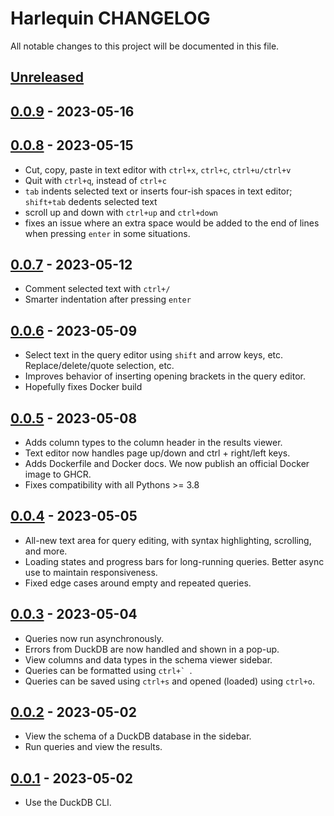 # Harlequin CHANGELOG

All notable changes to this project will be documented in this file.

## [Unreleased]

## [0.0.9] - 2023-05-16

## [0.0.8] - 2023-05-15

-   Cut, copy, paste in text editor with `ctrl+x`, `ctrl+c`, `ctrl+u/ctrl+v`
-   Quit with `ctrl+q`, instead of `ctrl+c`
-   `tab` indents selected text or inserts four-ish spaces in text editor; `shift+tab` dedents selected text
-   scroll up and down with `ctrl+up` and `ctrl+down`
-   fixes an issue where an extra space would be added to the end of lines when pressing `enter` in some situations.

## [0.0.7] - 2023-05-12

-   Comment selected text with `ctrl+/`
-   Smarter indentation after pressing `enter`

## [0.0.6] - 2023-05-09

-   Select text in the query editor using `shift` and arrow keys, etc. Replace/delete/quote selection, etc.
-   Improves behavior of inserting opening brackets in the query editor.
-   Hopefully fixes Docker build

## [0.0.5] - 2023-05-08

-   Adds column types to the column header in the results viewer.
-   Text editor now handles page up/down and ctrl + right/left keys.
-   Adds Dockerfile and Docker docs. We now publish an official Docker image to GHCR.
-   Fixes compatibility with all Pythons >= 3.8

## [0.0.4] - 2023-05-05

-   All-new text area for query editing, with syntax highlighting, scrolling, and more.
-   Loading states and progress bars for long-running queries. Better async use to maintain responsiveness.
-   Fixed edge cases around empty and repeated queries.

## [0.0.3] - 2023-05-04

-   Queries now run asynchronously.
-   Errors from DuckDB are now handled and shown in a pop-up.
-   View columns and data types in the schema viewer sidebar.
-   Queries can be formatted using ``ctrl+` ``.
-   Queries can be saved using `ctrl+s` and opened (loaded) using `ctrl+o`.

## [0.0.2] - 2023-05-02

-   View the schema of a DuckDB database in the sidebar.
-   Run queries and view the results.

## [0.0.1] - 2023-05-02

-   Use the DuckDB CLI.

[Unreleased]: https://github.com/tconbeer/harlequin/compare/0.0.9...HEAD

[0.0.9]: https://github.com/tconbeer/harlequin/compare/0.0.8...0.0.9

[0.0.8]: https://github.com/tconbeer/harlequin/compare/0.0.7...0.0.8

[0.0.7]: https://github.com/tconbeer/harlequin/compare/0.0.6...0.0.7

[0.0.6]: https://github.com/tconbeer/harlequin/compare/0.0.5...0.0.6

[0.0.5]: https://github.com/tconbeer/harlequin/compare/0.0.4...0.0.5

[0.0.4]: https://github.com/tconbeer/harlequin/compare/0.0.3...0.0.4

[0.0.3]: https://github.com/tconbeer/harlequin/compare/0.0.2...0.0.3

[0.0.2]: https://github.com/tconbeer/harlequin/compare/0.0.1...0.0.2

[0.0.1]: https://github.com/tconbeer/harlequin/compare/39e26b6dda462cd430eda69daf5ef7157dac4da6...0.0.1
